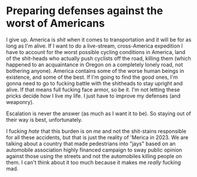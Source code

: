# Preparing defenses against the worst of Americans

I give up. America is *shit* when it comes to transportation and it will be for as long as I'm alive. If I want to do a live-stream, cross-America expedition I have to account for the worst possible cycling conditions in America, land of the shit-heads who actually push cyclists off the road, killing them (which happened to an acquaintance in Oregon on a completely lonely road, not bothering anyone). America contains some of the worse human beings in existence, and some of the best. If I'm going to find the good ones, I'm gonna need to go to fucking battle with the shitheads to stay upright and alive. If that means full fucking face armor, so be it. I'm not letting these pricks decide how I live my life. I just have to improve my defenses (and weaponry).

Escalation is never the answer (as much as I want it to be). So staying out of their way is best, unfortunately. 

I fucking *hate* that this burden is on *me* and not the shit-stains responsible for all these accidents, but that is just the reality of 'Merica in 2023. We are talking about a country that made pedestrians into "jays" based on an automobile association highly financed campaign to sway public opinion against those using the streets and not the automobiles killing people on them. I can't think about it too much because it makes me *really* fucking mad.
